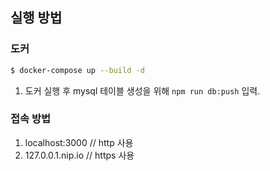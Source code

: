 ## 실행 방법

### 도커

```bash
$ docker-compose up --build -d
```

1. 도커 실행 후 mysql 테이블 생성을 위해 `npm run db:push` 입력.

### 접속 방법

1. localhost:3000 // http 사용
2. 127.0.0.1.nip.io // https 사용
